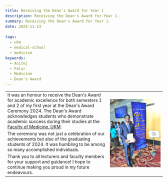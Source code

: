 ```yaml
---
title: Receiving the Dean's Award for Year 1
description: Receiving the Dean's Award for Year 1.
summary: Receiving the Dean's Award for Year 1.
date: 2024-11-23

tags:
  - ukm
  - medical-school
  - medicine
keywords:
  - Anitej
  - Palur
  - Medicine
  - Dean's Award
---
```


<table class="borderless">
  <tr>
    <td align="left" width="65%">
      It was an honour to receive the Dean's Award for academic excellence for both semesters 1 and 2 of my first year at the Dean's Award Ceremony 2024.
      The Dean's Award acknowledges students who demonstrate academic success during their studies at the
      <a href="https://www.ukm.my/medicine/language/en/home-faculty-of-medicine-ukm" alt="Learn more about the Faculty of Medicine, UKM." target="_blank" rel="noopener" class="external-link">Faculty of Medicine, UKM</a>.
    </td>
    <td rowspan="3">
      <!--sse-->
      <img src="images/anitej-year-1-deans-award.jpg" alt="Anitej at the Dean's Award Ceremony 2024." />
      <!--/sse-->
    </td>
  </tr>
  <tr>
    <td align="left">
      The ceremony was not just a celebration of our achievements but also of the graduating students of 2024.
      It was humbling to be among so many accomplished individuals.
    </td>
  </tr>
  <tr>
    <td align="left">
      Thank you to all lecturers and faculty members for your support and guidance! I hope to continue making you proud in my future endeavours.
    </td>
  </tr>
</table>
